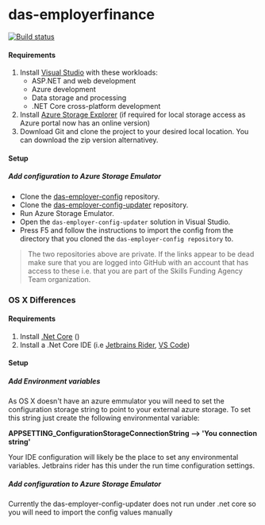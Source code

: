 # das-employerfinance

[![Build status](https://sfa-gov-uk.visualstudio.com/Digital%20Apprenticeship%20Service/_apis/build/status/Manage%20Apprenticeships/das-employerfinance)](https://sfa-gov-uk.visualstudio.com/Digital%20Apprenticeship%20Service/_build/latest?definitionId=1183)

#### Requirements

1. Install [Visual Studio] with these workloads:
    * ASP.NET and web development
    * Azure development
    * Data storage and processing
    * .NET Core cross-platform development 
2. Install [Azure Storage Explorer] (if required for local storage access as Azure portal now has an online version)
3. Download Git and clone the project to your desired local location. You can download the zip version alternativey.

[Azure Storage Explorer]: http://storageexplorer.com
[Visual Studio]: https://www.visualstudio.com

#### Setup

##### Add configuration to Azure Storage Emulator

* Clone the [das-employer-config](https://github.com/SkillsFundingAgency/das-employer-config) repository.
* Clone the [das-employer-config-updater](https://github.com/SkillsFundingAgency/das-employer-config-updater) repository.
* Run Azure Storage Emulator.
* Open the `das-employer-config-updater` solution in Visual Studio.
* Press F5 and follow the instructions to import the config from the directory that you cloned the `das-employer-config repository` to.

> The two repositories above are private. If the links appear to be dead make sure that you are logged into GitHub with an account that has access to these i.e. that you are part of the Skills Funding Agency Team organization.



### OS X Differences

#### Requirements

1. Install [.Net Core] ()
2. Install a .Net Core IDE (i.e [Jetbrains Rider], [VS Code])

[.Net Core]: https://dotnet.microsoft.com/download
[Jetbrains Rider]: https://www.jetbrains.com/rider
[VS Code]: https://code.visualstudio.com/

#### Setup

##### Add Environment variables

As OS X doesn't have an azure emmulator you will need to set the configuration storage string to point to your external azure storage. To set this string just create the following environmental variable:

**APPSETTING_ConfigurationStorageConnectionString --> 'You connection string'**

Your IDE configuration will likely be the place to set any environmental variables. Jetbrains rider has this under the run time configuration settings.


##### Add configuration to Azure Storage Emulator

Currently the das-employer-config-updater does not run under .net core so you will need to import the config values manually
